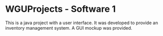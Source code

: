 # WGUProjects - Software 1
This is a java project with a user interface. It was developed to provide an inventory management system. A GUI mockup was provided.
